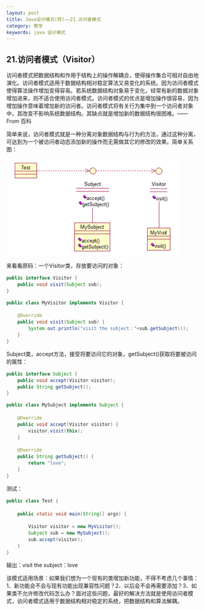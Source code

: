 ```yaml
---
layout: post
title: Java设计模式(转)——21.访问者模式
category: 教学
keywords: java 设计模式
---
```


## 21.访问者模式（Visitor）

访问者模式把数据结构和作用于结构上的操作解耦合，使得操作集合可相对自由地演化。访问者模式适用于数据结构相对稳定算法又易变化的系统。因为访问者模式使得算法操作增加变得容易。若系统数据结构对象易于变化，经常有新的数据对象增加进来，则不适合使用访问者模式。访问者模式的优点是增加操作很容易，因为增加操作意味着增加新的访问者。访问者模式将有关行为集中到一个访问者对象中，其改变不影响系统数据结构。其缺点就是增加新的数据结构很困难。—— From 百科

简单来说，访问者模式就是一种分离对象数据结构与行为的方法，通过这种分离，可达到为一个被访问者动态添加新的操作而无需做其它的修改的效果。简单关系图：

<img src="/assets/img/0032.png">

来看看原码：一个Visitor类，存放要访问的对象：

``` java
public interface Visitor {
	public void visit(Subject sub);
}
```

``` java
public class MyVisitor implements Visitor {

	@Override
	public void visit(Subject sub) {
		System.out.println("visit the subject："+sub.getSubject());
	}
}
```

Subject类，accept方法，接受将要访问它的对象，getSubject()获取将要被访问的属性：

``` java
public interface Subject {
	public void accept(Visitor visitor);
	public String getSubject();
}
```

``` java
public class MySubject implements Subject {

	@Override
	public void accept(Visitor visitor) {
		visitor.visit(this);
	}

	@Override
	public String getSubject() {
		return "love";
	}
}
```

测试：

``` java
public class Test {

	public static void main(String[] args) {
		
		Visitor visitor = new MyVisitor();
		Subject sub = new MySubject();
		sub.accept(visitor);
	}
}
```

输出：visit the subject：love

该模式适用场景：如果我们想为一个现有的类增加新功能，不得不考虑几个事情：1、新功能会不会与现有功能出现兼容性问题？2、以后会不会再需要添加？3、如果类不允许修改代码怎么办？面对这些问题，最好的解决方法就是使用访问者模式，访问者模式适用于数据结构相对稳定的系统，把数据结构和算法解耦。